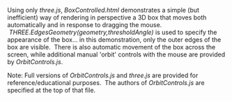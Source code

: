 Using only _three.js_, _BoxControlled.html_ demonstrates a simple (but inefficient) way of rendering in perspective a 3D box that moves both automatically and in response to dragging the mouse. &nbsp;_THREE.EdgesGeometry(geometry,thresholdAngle)_ is used to specify the appearance of the box... in this demonstration, only the outer edges of the box are visible. &nbsp;There is also automatic movement of the box across the screen, while additional manual 'orbit' controls with the mouse are provided by _OrbitControls.js_.

Note: Full versions of _OrbitControls.js_ and _three.js_ are provided for reference/educational purposes. &nbsp;The authors of _OrbitControls.js_ are specified at the top of that file.
